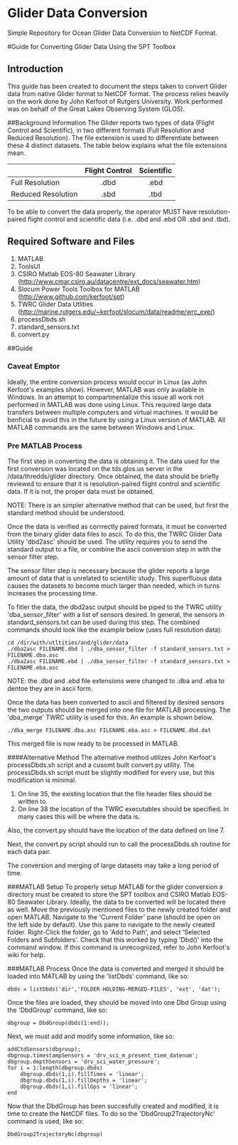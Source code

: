 Glider Data Conversion
===========

Simple Repository for Ocean Glider Data Conversion to NetCDF Format.  

#Guide for Converting Glider Data Using the SPT Toolbox

## Introduction
This guide has been created to document the steps taken to convert Glider data from native Glider format to NetCDF format.  The process relies heavily on the work done by John Kerfoot of Rutgers University.  Work performed was on behalf of the Great Lakes Observing System (GLOS).  

##Background Information
The Glider reports two types of data (Flight Control and Scientific), in two different formats (Full Resolution and Reduced Resolution).  The file extension is used to differentiate between these 4 distinct datasets.  The table below explains what the file extensions mean.

|                    | Flight Control | Scientific |
| ------------------ |:--------------:| :---------:|
| Full Resolution    |      .dbd      |     .ebd   |
| Reduced Resolution |      .sbd      |     .tbd   |

To be able to convert the data properly, the operator MUST have resolution-paired flight control and scientific data (i.e. .dbd and .ebd OR .sbd and .tbd).  

## Required Software and Files
1. MATLAB
2. ToolsUI
3. CSIRO Matlab EOS-80 Seawater Library (http://www.cmar.csiro.au/datacentre/ext_docs/seawater.htm)
4. Slocum Power Tools Toolbox for MATLAB (http://www.github.com/kerfoot/spt)
5. TWRC Glider Data Utlities (http://marine.rutgers.edu/~kerfoot/slocum/data/readme/wrc_exe/)
6. processDbds.sh
7. standard_sensors.txt
8. convert.py

##Guide
### Caveat Emptor
Ideally, the entire conversion process would occur in Linux (as John Kerfoot's examples show).  However, MATLAB was only available in Windows.  In an attempt to compartmentalize this issue all work not performed in MATLAB was done using Linux.  This required large data transfers between multiple computers and virtual machines.  It would be benficial to avoid this in the future by using a Linux version of MATLAB.
All MATLAB commands are the same between Windows and Linux.

### Pre MATLAB Process
The first step in converting the data is obtaining it.  The data used for the first conversion was located on the tds.glos.us server in the /data/thredds/glider directory.  Once obtained, the data should be briefly reviewed to ensure that it is resolution-paired flight control and scientific data.  If it is not, the proper data must be obtained.

NOTE: There is an simpler alternative method that can be used, but first the standard method should be understood.  

Once the data is verified as corrrectly paired formats, it must be converted from the binary glider data files to ascii.  To do this, the TWRC Glider Data Utility 'dbd2asc' should be used.  The utility requires you to send the standard output to a file, or combine the ascii conversion step in with the sensor filter step.

The sensor filter step is necessary because the glider reports a large amount of data that is unrelated to scientific study.  This superfluous data causes the datasets to become much larger than needed, which in turns increases the processing time.

To fitler the data, the dbd2asc output should be piped to the TWRC utility 'dba_sensor_filter' with a list of sensors desired.  In general, the sensors in standard_sensors.txt can be used during this step.  The combined commands should look like the example below (uses full resolution data):

```linux
cd /dir/with/utltities/and/glider/data
./dba2asc FILENAME.dbd | ./dba_sensor_filter -f standard_sensors.txt > FILENAME.dba.asc
./dba2asc FILENAME.ebd | ./dba_sensor_filter -f standard_sensors.txt > FILENAME.eba.asc
```

NOTE: the .dbd and .ebd file extensions were changed to .dba and .eba to dentoe they are in ascii form.


Once the data has been converted to ascii and filtered by desired sensors the two outputs should be merged into one file for MATLAB processing.  The 'dba_merge' TWRC utility is used for this.  An example is shown below.  

```linux
./dba_merge FILENAME.dba.asc FILENAME.eba.asc > FILENAME.dbd.dat
```

This merged file is now ready to be processed in MATLAB.  

####Alternative Method
The alternative method utilizes John Kerfoot's processDbds.sh script and a cusomt built convert.py utility.  The processDbds.sh script must be slightly modified for every use, but this modification is minimal.  
1. On line  35, the existing location that the file header files should be written to.  
2. On line 38 the location of the TWRC executables should be specified.  In many cases this will be where the data is.  

Also, the convert.py should have the location of the data defined on line 7.

Next, the convert.py script should run to call the processDbds.sh routine for each data pair.  

The conversion and merging of large datasets may take a long period of time.

###MATLAB Setup
To properly setup MATLAB for the glider conversion a directory must be created to store the SPT toolbox and CSIRO Matlab EOS-80 Seawater Library.  Ideally, the data to be converted will be located there as well.  Move the previously mentioned files to the newly created folder and open MATLAB.  Navigate to the 'Current Folder' pane (should be open on the left side by default).  Use this pane to navigate to the newly created folder.  Right-Click the folder, go to 'Add to Path', and select 'Selected Folders and Subfolders'.  Check that this worked by typing 'Dbd()' into the command window.  If this command is unrecognized, refer to John Kerfoot's wiki for help.

###MATLAB Process
Once the data is converted and merged it should be loaded into MATLAB by using the 'listDbds' command, like so:  

```
dbds = listDbds('dir','FOLDER-HOLDING-MERGED-FILES', 'ext', 'dat');
```

Once the files are loaded, they should be moved into one Dbd Group using the 'DbdGroup' command, like so:

```
dbgroup = DbdGroup(dbds(1:end));
```

Next, we must add and modify some information, like so:

```
addCtdSensors(dbgroup);
dbgroup.timestampSensors = 'drv_sci_m_present_tiem_datenum';
dbgroup.depthSensors = 'drv_sci_water_pressure';
for i = 1:length(dbgroup.dbds)
    dbgroup.dbds(1,i).fillTimes = 'linear';
    dbgroup.dbds(1,i).fillDepths = 'linear';
    dbgroup.dbds(1,i).fillGps = 'linear';
end
```

Now that the DbdGroup has been succesfully created and modified, it is time to create the NetCDF files.  To do so the 'DbdGroup2TrajectoryNc' command is used, like so:

```
DbdGroup2TrajectoryNc(dbgroup)
```

    



